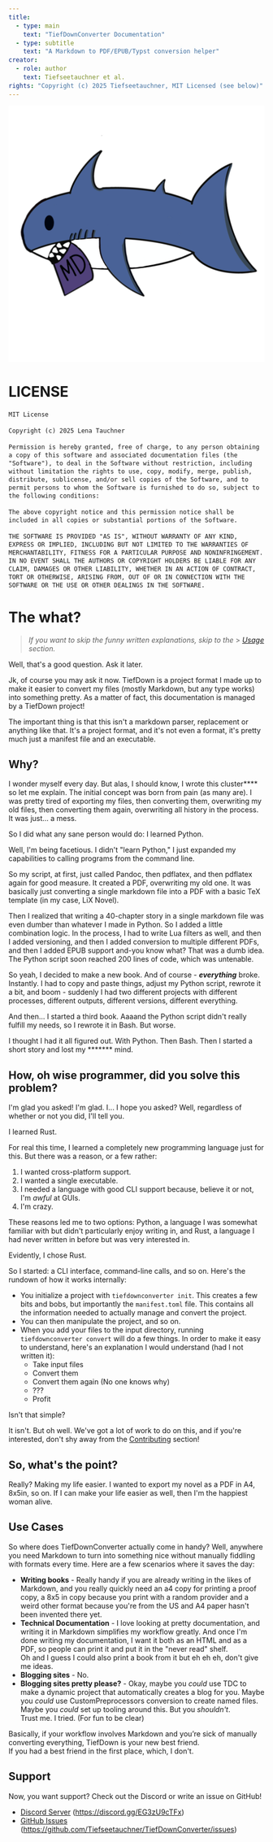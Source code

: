 ```yaml
---
title:
  - type: main
    text: "TiefDownConverter Documentation"
  - type: subtitle
    text: "A Markdown to PDF/EPUB/Typst conversion helper"
creator:
  - role: author
    text: Tiefseetauchner et al.
rights: "Copyright (c) 2025 Tiefseetauchner, MIT Licensed (see below)"
---
```


![TiefDownConverter Mascot](./resources/mascot.png)

# LICENSE

```
MIT License

Copyright (c) 2025 Lena Tauchner

Permission is hereby granted, free of charge, to any person obtaining a copy of this software and associated documentation files (the "Software"), to deal in the Software without restriction, including without limitation the rights to use, copy, modify, merge, publish, distribute, sublicense, and/or sell copies of the Software, and to permit persons to whom the Software is furnished to do so, subject to the following conditions:

The above copyright notice and this permission notice shall be included in all copies or substantial portions of the Software.

THE SOFTWARE IS PROVIDED "AS IS", WITHOUT WARRANTY OF ANY KIND, EXPRESS OR IMPLIED, INCLUDING BUT NOT LIMITED TO THE WARRANTIES OF MERCHANTABILITY, FITNESS FOR A PARTICULAR PURPOSE AND NONINFRINGEMENT. IN NO EVENT SHALL THE AUTHORS OR COPYRIGHT HOLDERS BE LIABLE FOR ANY CLAIM, DAMAGES OR OTHER LIABILITY, WHETHER IN AN ACTION OF CONTRACT, TORT OR OTHERWISE, ARISING FROM, OUT OF OR IN CONNECTION WITH THE SOFTWARE OR THE USE OR OTHER DEALINGS IN THE SOFTWARE.
```

# The what?

> _If you want to skip the funny written explanations, skip to the_ > _[Usage](#usage) section._

Well, that's a good question. Ask it later.

Jk, of course you may ask it now.
TiefDown is a project format I made up to make
it easier to convert my files (mostly Markdown, but any type works) into something pretty.
As a matter of fact, this documentation is managed by a TiefDown project!

The important thing is that this isn't a markdown parser, replacement or
anything like that. It's a project format, and it's not even a format, it's
pretty much just a manifest file and an executable.

## Why?

I wonder myself every day.
But alas, I should know, I wrote this cluster\*\*\*\* so let
me explain. The initial concept was born from pain (as many are).
I was pretty tired of exporting my files, then converting them,
overwriting my old files, then converting them again, overwriting all history
in the process. It was just... a mess.

So I did what any sane person would do: I learned Python.

Well, I'm being facetious. I didn't "learn Python," I just expanded my
capabilities to calling programs from the command line.

So my script, at first, just called Pandoc, then pdflatex, and then
pdflatex again for good measure. It created a PDF, overwriting my old one.
It was basically just converting a single markdown file into a PDF with a
basic TeX template (in my case, LiX Novel).

Then I realized that writing a 40-chapter story in a single markdown file was
even dumber than whatever I made in Python. So I added a little combination
logic. In the process, I had to write Lua filters as well, and then I added
versioning, and then I added conversion to multiple different PDFs, and then I
added EPUB support and-you know what? That was a dumb idea. The Python script
soon reached 200 lines of code, which was untenable.

So yeah, I decided to make a new book. And of course - _**everything**_ broke.
Instantly. I had to copy and paste things, adjust my Python script, rewrote it
a bit, and boom - suddenly I had two different projects with different processes,
different outputs, different versions, different everything.

And then... I started a third book. Aaaand the Python script didn't really fulfill
my needs, so I rewrote it in Bash. But worse.

I thought I had it all figured out. With Python. Then Bash. Then I started a short
story and lost my \*\*\*\*\*\*\* mind.

## How, oh wise programmer, did you solve this problem?

I'm glad you asked! I'm glad. I... I hope you asked?
Well, regardless of whether or not you did, I'll tell you.

I learned Rust.

For real this time, I learned a completely new programming language just for this.
But there was a reason, or a few rather:

1. I wanted cross-platform support.
2. I wanted a single executable.
3. I needed a language with good CLI support because, believe it or not, I'm _awful_ at GUIs.
4. I'm crazy.

These reasons led me to two options: Python, a language I was somewhat familiar
with but didn't particularly enjoy writing in, and Rust, a language I had never
written in before but was very interested in.

Evidently, I chose Rust.

So I started: a CLI interface, command-line calls, and so on. Here's the rundown
of how it works internally:

- You initialize a project with `tiefdownconverter init`. This creates a few bits and
  bobs, but importantly the `manifest.toml` file. This contains all the
  information needed to actually manage and convert the project.
- You can then manipulate the project, and so on.
- When you add your files to the input directory, running
  `tiefdownconverter convert` will do a few things. In order to make it easy to understand,
  here's an explanation I would understand (had I not written it):
  - Take input files
  - Convert them
  - Convert them again (No one knows why)
  - ???
  - Profit

Isn't that simple?

It isn't. But oh well. We've got a lot of work to do on this, and if you're
interested, don't shy away from the [Contributing](#contributing) section!

## So, what's the point?

Really? Making my life easier. I wanted to export my novel as a PDF in A4, 8x5in, so on.
If I can make your life easier as well, then I'm the happiest woman alive.

## Use Cases

So where does TiefDownConverter actually come in handy? Well, anywhere you need Markdown
to turn into something nice without manually fiddling with formats every time. Here are
a few scenarios where it saves the day:

- **Writing books** - Really handy if you are already writing in the likes of Markdown,
  and you really quickly need an a4 copy for printing a proof copy, a 8x5 in copy because
  you print with a random provider and a weird other format because you're from the US and
  A4 paper hasn't been invented there yet.
- **Technical Documentation** - I love looking at pretty documentation, and writing it in
  Markdown simplifies my workflow greatly. And once I'm done writing my documentation, I
  want it both as an HTML and as a PDF, so people can print it and put it in the "never
  read" shelf.\
  Oh and I guess I could also print a book from it but eh eh eh, don't give me ideas.
- **Blogging sites** - No.
- **Blogging sites pretty please?** - Okay, maybe you *could* use TDC to make a dynamic project
  that automatically creates a blog for you. Maybe you *could* use CustomPreprocessors conversion
  to create named files. Maybe you *could* set up tooling around this. But you *shouldn't*.\
  Trust me. I tried. (For fun to be clear)

Basically, if your workflow involves Markdown and you’re sick 
of manually converting everything, TiefDown is your new best friend.\
If you had a best friend in the first place, which, I don't.

## Support

Now, you want support? Check out the Discord or write an issue on GitHub!

- [Discord Server](https://discord.gg/EG3zU9cTFx) (https://discord.gg/EG3zU9cTFx)
- [GitHub Issues](https://github.com/Tiefseetauchner/TiefDownConverter/issues) (https://github.com/Tiefseetauchner/TiefDownConverter/issues)
